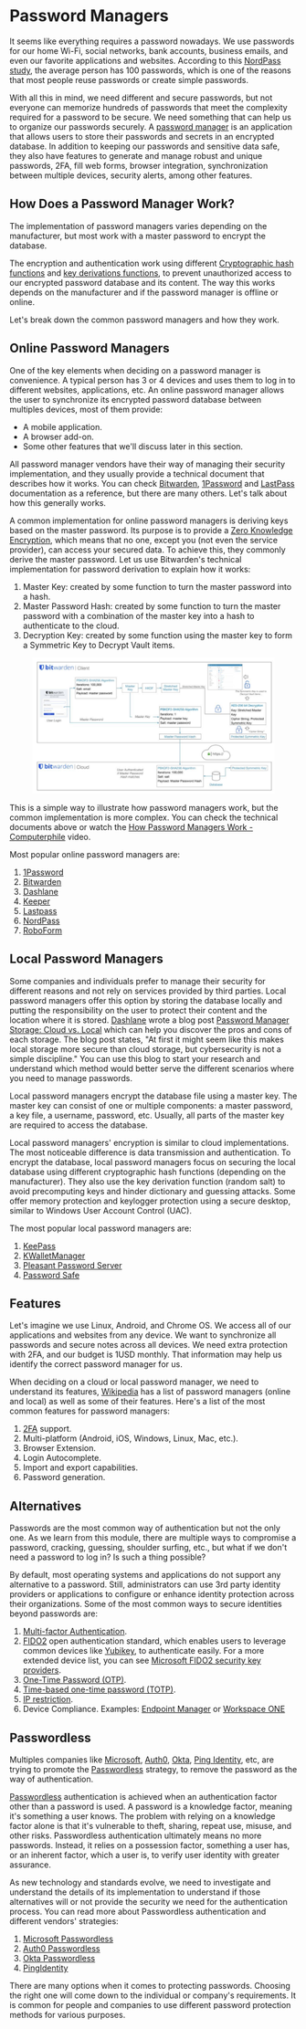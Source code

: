 # Password Managers

It seems like everything requires a password nowadays. We use passwords for our home Wi-Fi, social networks, bank accounts, business emails, and even our favorite applications and websites. According to this [NordPass study](https://www.techradar.com/news/most-people-have-25-more-passwords-than-at-the-start-of-the-pandemic), the average person has 100 passwords, which is one of the reasons that most people reuse passwords or create simple passwords.

With all this in mind, we need different and secure passwords, but not everyone can memorize hundreds of passwords that meet the complexity required for a password to be secure. We need something that can help us to organize our passwords securely. A [password manager](https://en.wikipedia.org/wiki/Password_manager) is an application that allows users to store their passwords and secrets in an encrypted database. In addition to keeping our passwords and sensitive data safe, they also have features to generate and manage robust and unique passwords, 2FA, fill web forms, browser integration, synchronization between multiple devices, security alerts, among other features.

## How Does a Password Manager Work?

The implementation of password managers varies depending on the manufacturer, but most work with a master password to encrypt the database.

The encryption and authentication work using different [Cryptographic hash functions](https://en.wikipedia.org/wiki/Cryptographic_hash_function) and [key derivations functions](https://en.wikipedia.org/wiki/Key_derivation_function), to prevent unauthorized access to our encrypted password database and its content. The way this works depends on the manufacturer and if the password manager is offline or online.

Let's break down the common password managers and how they work.

## Online Password Managers

One of the key elements when deciding on a password manager is convenience. A typical person has 3 or 4 devices and uses them to log in to different websites, applications, etc. An online password manager allows the user to synchronize its encrypted password database between multiples devices, most of them provide:

* A mobile application.
* A browser add-on.
* Some other features that we'll discuss later in this section.

All password manager vendors have their way of managing their security implementation, and they usually provide a technical document that describes how it works. You can check [Bitwarden](https://bitwarden.com/images/resources/security-white-paper-download.pdf), [1Password](https://1passwordstatic.com/files/security/1password-white-paper.pdf) and [LastPass](https://assets.cdngetgo.com/da/ce/d211c1074dea84e06cad6f2c8b8e/lastpass-technical-whitepaper.pdf) documentation as a reference, but there are many others. Let's talk about how this generally works.

A common implementation for online password managers is deriving keys based on the master password. Its purpose is to provide a [Zero Knowledge Encryption](https://blog.cubbit.io/blog-posts/what-is-zero-knowledge-encryption), which means that no one, except you (not even the service provider), can access your secured data. To achieve this, they commonly derive the master password. Let us use Bitwarden's technical implementation for password derivation to explain how it works:

1. Master Key: created by some function to turn the master password into a hash.
2. Master Password Hash: created by some function to turn the master password with a combination of the master key into a hash to authenticate to the cloud.
3. Decryption Key: created by some function using the master key to form a Symmetric Key to Decrypt Vault items.

<figure><img src="../../../../.gitbook/assets/image (129).png" alt=""><figcaption></figcaption></figure>

This is a simple way to illustrate how password managers work, but the common implementation is more complex. You can check the technical documents above or watch the [How Password Managers Work - Computerphile](https://www.youtube.com/watch?v=w68BBPDAWr8) video.

Most popular online password managers are:

1. [1Password](https://1password.com/)
2. [Bitwarden](https://bitwarden.com/)
3. [Dashlane](https://www.dashlane.com/)
4. [Keeper](https://www.keepersecurity.com/)
5. [Lastpass](https://www.lastpass.com/)
6. [NordPass](https://nordpass.com/)
7. [RoboForm](https://www.roboform.com/)

## Local Password Managers

Some companies and individuals prefer to manage their security for different reasons and not rely on services provided by third parties. Local password managers offer this option by storing the database locally and putting the responsibility on the user to protect their content and the location where it is stored. [Dashlane](https://www.dashlane.com/) wrote a blog post [Password Manager Storage: Cloud vs. Local](https://blog.dashlane.com/password-storage-cloud-versus-local/) which can help you discover the pros and cons of each storage. The blog post states, "At first it might seem like this makes local storage more secure than cloud storage, but cybersecurity is not a simple discipline." You can use this blog to start your research and understand which method would better serve the different scenarios where you need to manage passwords.

Local password managers encrypt the database file using a master key. The master key can consist of one or multiple components: a master password, a key file, a username, password, etc. Usually, all parts of the master key are required to access the database.

Local password managers' encryption is similar to cloud implementations. The most noticeable difference is data transmission and authentication. To encrypt the database, local password managers focus on securing the local database using different cryptographic hash functions (depending on the manufacturer). They also use the key derivation function (random salt) to avoid precomputing keys and hinder dictionary and guessing attacks. Some offer memory protection and keylogger protection using a secure desktop, similar to Windows User Account Control (UAC).

The most popular local password managers are:

1. [KeePass](https://keepass.info/)
2. [KWalletManager](https://apps.kde.org/kwalletmanager5/)
3. [Pleasant Password Server](https://pleasantpasswords.com/)
4. [Password Safe](https://pwsafe.org/)

## Features

Let's imagine we use Linux, Android, and Chrome OS. We access all of our applications and websites from any device. We want to synchronize all passwords and secure notes across all devices. We need extra protection with 2FA, and our budget is 1USD monthly. That information may help us identify the correct password manager for us.

When deciding on a cloud or local password manager, we need to understand its features, [Wikipedia](https://en.wikipedia.org/wiki/List_of_password_managers) has a list of password managers (online and local) as well as some of their features. Here's a list of the most common features for password managers:

1. [2FA](https://authy.com/what-is-2fa/) support.
2. Multi-platform (Android, iOS, Windows, Linux, Mac, etc.).
3. Browser Extension.
4. Login Autocomplete.
5. Import and export capabilities.
6. Password generation.

## Alternatives

Passwords are the most common way of authentication but not the only one. As we learn from this module, there are multiple ways to compromise a password, cracking, guessing, shoulder surfing, etc., but what if we don't need a password to log in? Is such a thing possible?

By default, most operating systems and applications do not support any alternative to a password. Still, administrators can use 3rd party identity providers or applications to configure or enhance identity protection across their organizations. Some of the most common ways to secure identities beyond passwords are:

1. [Multi-factor Authentication](https://en.wikipedia.org/wiki/Multi-factor_authentication).
2. [FIDO2](https://fidoalliance.org/fido2/) open authentication standard, which enables users to leverage common devices like [Yubikey](https://www.yubico.com/), to authenticate easily. For a more extended device list, you can see [Microsoft FIDO2 security key providers](https://docs.microsoft.com/en-us/azure/active-directory/authentication/concept-authentication-passwordless#fido2-security-key-providers).
3. [One-Time Password (OTP)](https://en.wikipedia.org/wiki/One-time_password).
4. [Time-based one-time password (TOTP)](https://en.wikipedia.org/wiki/Time-based_one-time_password).
5. [IP restriction](https://news.gandi.net/en/2019/05/using-ip-restriction-to-help-secure-your-account/).
6. Device Compliance. Examples: [Endpoint Manager](https://www.petervanderwoude.nl/post/tag/device-compliance/) or [Workspace ONE](https://www.loginconsultants.com/enabling-the-device-compliance-with-workspace-one-uem-authentication-policy-in-workspace-one-access)

## Passwordless

Multiples companies like [Microsoft](https://www.microsoft.com/en-us), [Auth0](https://auth0.com/), [Okta](https://www.okta.com/), [Ping Identity](https://www.pingidentity.com/en.html), etc, are trying to promote the [Passwordless](https://en.wikipedia.org/wiki/Passwordless_authentication) strategy, to remove the password as the way of authentication.

[Passwordless](https://www.pingidentity.com/en/resources/blog/posts/2021/what-does-passwordless-really-mean.html) authentication is achieved when an authentication factor other than a password is used. A password is a knowledge factor, meaning it's something a user knows. The problem with relying on a knowledge factor alone is that it's vulnerable to theft, sharing, repeat use, misuse, and other risks. Passwordless authentication ultimately means no more passwords. Instead, it relies on a possession factor, something a user has, or an inherent factor, which a user is, to verify user identity with greater assurance.

As new technology and standards evolve, we need to investigate and understand the details of its implementation to understand if those alternatives will or not provide the security we need for the authentication process. You can read more about Passwordless authentication and different vendors' strategies:

1. [Microsoft Passwordless](https://www.microsoft.com/en-us/security/business/identity-access-management/passwordless-authentication)
2. [Auth0 Passwordless](https://auth0.com/passwordless)
3. [Okta Passwordless](https://www.okta.com/passwordless-authentication/)
4. [PingIdentity](https://www.pingidentity.com/en/resources/blog/posts/2021/what-does-passwordless-really-mean.html)

There are many options when it comes to protecting passwords. Choosing the right one will come down to the individual or company's requirements. It is common for people and companies to use different password protection methods for various purposes.
